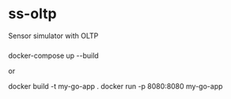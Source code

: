 # ss-oltp
Sensor simulator with OLTP


###
docker-compose up --build

or

docker build -t my-go-app .
docker run -p 8080:8080 my-go-app